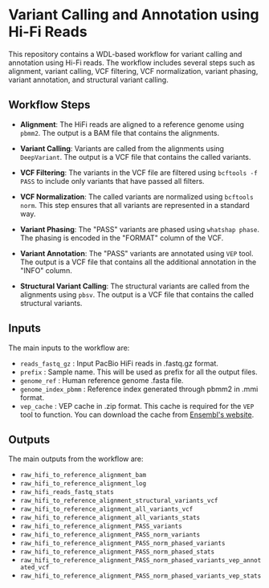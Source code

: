 # Variant Calling and Annotation using Hi-Fi Reads

This repository contains a WDL-based workflow for variant calling and annotation using Hi-Fi reads. The workflow includes several steps such as alignment, variant calling, VCF filtering, VCF normalization, variant phasing, variant annotation, and structural variant calling.

## Workflow Steps

- **Alignment**: The HiFi reads are aligned to a reference genome using `pbmm2`. The output is a BAM file that contains the alignments.

- **Variant Calling**: Variants are called from the alignments using `DeepVariant`. The output is a VCF file that contains the called variants.

- **VCF Filtering**: The variants in the VCF file are filtered using `bcftools -f PASS` to include only variants that have passed all filters.

- **VCF Normalization**: The called variants are normalized using `bcftools norm`. This step ensures that all variants are represented in a standard way.

- **Variant Phasing**: The "PASS" variants are phased using `whatshap phase`. The phasing is encoded in the "FORMAT" column of the VCF.

- **Variant Annotation**: The "PASS" variants are annotated using `VEP` tool. The output is a VCF file that contains all the additional annotation in the "INFO" column.

- **Structural Variant Calling**: The structural variants are called from the alignments using `pbsv`. The output is a VCF file that contains the called structural variants.

## Inputs

The main inputs to the workflow are:

- `reads_fastq_gz` : Input PacBio HiFi reads in .fastq.gz format.
- `prefix` : Sample name. This will be used as prefix for all the output files.
- `genome_ref` : Human reference genome .fasta file.
- `genome_index_pbmm` : Reference index generated through pbmm2 in .mmi format.
- `vep_cache` : VEP cache in .zip format. This cache is required for the `VEP` tool to function. You can download the cache from [Ensembl's website](https://www.ensembl.org/info/docs/tools/vep/script/vep_cache.html#cache).

## Outputs

The main outputs from the workflow are:

- `raw_hifi_to_reference_alignment_bam`
- `raw_hifi_to_reference_alignment_log`
- `raw_hifi_reads_fastq_stats`
- `raw_hifi_to_reference_alignment_structural_variants_vcf`
- `raw_hifi_to_reference_alignment_all_variants_vcf`
- `raw_hifi_to_reference_alignment_all_variants_stats`
- `raw_hifi_to_reference_alignment_PASS_variants`
- `raw_hifi_to_reference_alignment_PASS_norm_variants`
- `raw_hifi_to_reference_alignment_PASS_norm_phased_variants`
- `raw_hifi_to_reference_alignment_PASS_norm_phased_stats`
- `raw_hifi_to_reference_alignment_PASS_norm_phased_variants_vep_annotated_vcf`
- `raw_hifi_to_reference_alignment_PASS_norm_phased_variants_vep_stats`


